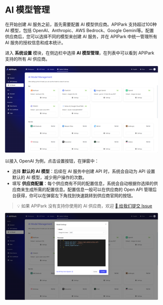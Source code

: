 # AI 模型管理
在开始创建 AI 服务之前，首先需要配置 AI 模型供应商。APIPark 支持超过100种 AI 模型，包括 OpenAI、Anthropic、AWS Bedrock、Google Gemini等。配置供应商后，您可以选择不同的模型来创建 AI 服务，并在 APIPark 中统一管理所有 AI 服务的授权信息和成本统计。

进入 **系统设置** 模块，在侧边栏中选择 **AI 模型管理**，在列表中可以看到 APIPark 支持的所有 AI 供应商。

![](images/2024-10-26-14-37-38.png)

以接入 OpenAI 为例，点击设置按钮，在弹窗中：

- 选择 **默认的 AI 模型**：后续在 AI 服务中创建 API 时，系统会自动为 API 设置默认的 AI 模型，减少用户操作的次数。
- 填写 **供应商配置**：每个供应商有不同的配置信息，系统会自动根据你选择的供应商来生成所需的配置信息。配置信息一般可以在供应商的 Open API 管理后台获得，你可以在弹窗左下角找到快速跳转到供应商官网的按钮。

> 💡 如果 APIPark 没有支持你使用的 AI 供应商，欢迎 [🔗 给我们提交 Issue](https://github.com/APIParkLab/APIPark/issues/new)

![](images/2024-10-26-15-10-43.png)
